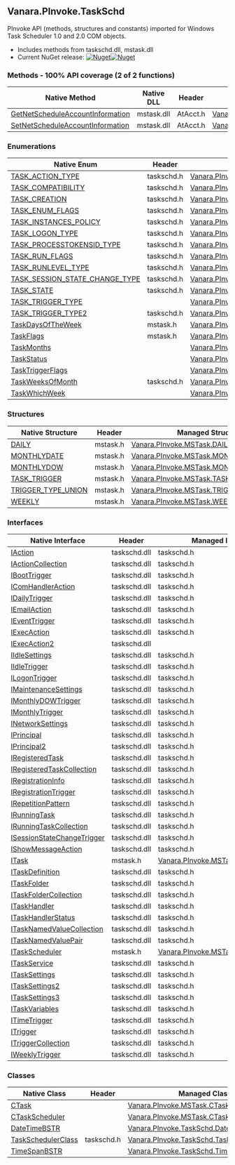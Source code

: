 ## Vanara.PInvoke.TaskSchd  
PInvoke API (methods, structures and constants) imported for Windows Task Scheduler 1.0 and 2.0 COM objects.

- Includes methods from taskschd.dll, mstask.dll  
- Current NuGet release: [![Nuget](https://img.shields.io/nuget/v/Vanara.PInvoke.TaskSchd?logo=nuget&style=flat-square)![Nuget](https://img.shields.io/nuget/dt/Vanara.PInvoke.TaskSchd?label=%20&style=flat-square)](https://www.nuget.org/packages/Vanara.PInvoke.TaskSchd)  
### Methods - 100% API coverage (2 of 2 functions)  
Native Method | Native DLL | Header | Managed Method  
--- | --- | --- | ---  
[GetNetScheduleAccountInformation](https://www.google.com/search?num=5&q=GetNetScheduleAccountInformation+site%3Adocs.microsoft.com) | mstask.dll | AtAcct.h | [Vanara.PInvoke.MSTask.GetNetScheduleAccountInformation](https://github.com/dahall/Vanara/search?l=C%23&q=GetNetScheduleAccountInformation)  
[SetNetScheduleAccountInformation](https://www.google.com/search?num=5&q=SetNetScheduleAccountInformation+site%3Adocs.microsoft.com) | mstask.dll | AtAcct.h | [Vanara.PInvoke.MSTask.SetNetScheduleAccountInformation](https://github.com/dahall/Vanara/search?l=C%23&q=SetNetScheduleAccountInformation)  
### Enumerations  
Native Enum | Header | Managed Enum  
--- | --- | ---  
[TASK_ACTION_TYPE](https://www.google.com/search?num=5&q=TASK_ACTION_TYPE+site%3Adocs.microsoft.com) | taskschd.h | [Vanara.PInvoke.TaskSchd.TASK_ACTION_TYPE](https://github.com/dahall/Vanara/search?l=C%23&q=TASK_ACTION_TYPE)  
[TASK_COMPATIBILITY](https://www.google.com/search?num=5&q=TASK_COMPATIBILITY+site%3Adocs.microsoft.com) | taskschd.h | [Vanara.PInvoke.TaskSchd.TASK_COMPATIBILITY](https://github.com/dahall/Vanara/search?l=C%23&q=TASK_COMPATIBILITY)  
[TASK_CREATION](https://www.google.com/search?num=5&q=TASK_CREATION+site%3Adocs.microsoft.com) | taskschd.h | [Vanara.PInvoke.TaskSchd.TASK_CREATION](https://github.com/dahall/Vanara/search?l=C%23&q=TASK_CREATION)  
[TASK_ENUM_FLAGS](https://www.google.com/search?num=5&q=TASK_ENUM_FLAGS+site%3Adocs.microsoft.com) | taskschd.h | [Vanara.PInvoke.TaskSchd.TASK_ENUM_FLAGS](https://github.com/dahall/Vanara/search?l=C%23&q=TASK_ENUM_FLAGS)  
[TASK_INSTANCES_POLICY](https://www.google.com/search?num=5&q=TASK_INSTANCES_POLICY+site%3Adocs.microsoft.com) | taskschd.h | [Vanara.PInvoke.TaskSchd.TASK_INSTANCES_POLICY](https://github.com/dahall/Vanara/search?l=C%23&q=TASK_INSTANCES_POLICY)  
[TASK_LOGON_TYPE](https://www.google.com/search?num=5&q=TASK_LOGON_TYPE+site%3Adocs.microsoft.com) | taskschd.h | [Vanara.PInvoke.TaskSchd.TASK_LOGON_TYPE](https://github.com/dahall/Vanara/search?l=C%23&q=TASK_LOGON_TYPE)  
[TASK_PROCESSTOKENSID_TYPE](https://www.google.com/search?num=5&q=TASK_PROCESSTOKENSID_TYPE+site%3Adocs.microsoft.com) | taskschd.h | [Vanara.PInvoke.TaskSchd.TASK_PROCESSTOKENSID_TYPE](https://github.com/dahall/Vanara/search?l=C%23&q=TASK_PROCESSTOKENSID_TYPE)  
[TASK_RUN_FLAGS](https://www.google.com/search?num=5&q=TASK_RUN_FLAGS+site%3Adocs.microsoft.com) | taskschd.h | [Vanara.PInvoke.TaskSchd.TASK_RUN_FLAGS](https://github.com/dahall/Vanara/search?l=C%23&q=TASK_RUN_FLAGS)  
[TASK_RUNLEVEL_TYPE](https://www.google.com/search?num=5&q=TASK_RUNLEVEL_TYPE+site%3Adocs.microsoft.com) | taskschd.h | [Vanara.PInvoke.TaskSchd.TASK_RUNLEVEL_TYPE](https://github.com/dahall/Vanara/search?l=C%23&q=TASK_RUNLEVEL_TYPE)  
[TASK_SESSION_STATE_CHANGE_TYPE](https://www.google.com/search?num=5&q=TASK_SESSION_STATE_CHANGE_TYPE+site%3Adocs.microsoft.com) | taskschd.h | [Vanara.PInvoke.TaskSchd.TASK_SESSION_STATE_CHANGE_TYPE](https://github.com/dahall/Vanara/search?l=C%23&q=TASK_SESSION_STATE_CHANGE_TYPE)  
[TASK_STATE](https://www.google.com/search?num=5&q=TASK_STATE+site%3Adocs.microsoft.com) | taskschd.h | [Vanara.PInvoke.TaskSchd.TASK_STATE](https://github.com/dahall/Vanara/search?l=C%23&q=TASK_STATE)  
[TASK_TRIGGER_TYPE](https://www.google.com/search?num=5&q=TASK_TRIGGER_TYPE+site%3Adocs.microsoft.com) |  | [Vanara.PInvoke.MSTask.TASK_TRIGGER_TYPE](https://github.com/dahall/Vanara/search?l=C%23&q=TASK_TRIGGER_TYPE)  
[TASK_TRIGGER_TYPE2](https://www.google.com/search?num=5&q=TASK_TRIGGER_TYPE2+site%3Adocs.microsoft.com) | taskschd.h | [Vanara.PInvoke.TaskSchd.TASK_TRIGGER_TYPE2](https://github.com/dahall/Vanara/search?l=C%23&q=TASK_TRIGGER_TYPE2)  
[TaskDaysOfTheWeek](https://www.google.com/search?num=5&q=TaskDaysOfTheWeek+site%3Adocs.microsoft.com) | mstask.h | [Vanara.PInvoke.MSTask.TaskDaysOfTheWeek](https://github.com/dahall/Vanara/search?l=C%23&q=TaskDaysOfTheWeek)  
[TaskFlags](https://www.google.com/search?num=5&q=TaskFlags+site%3Adocs.microsoft.com) | mstask.h | [Vanara.PInvoke.MSTask.TaskFlags](https://github.com/dahall/Vanara/search?l=C%23&q=TaskFlags)  
[TaskMonths](https://www.google.com/search?num=5&q=TaskMonths+site%3Adocs.microsoft.com) |  | [Vanara.PInvoke.MSTask.TaskMonths](https://github.com/dahall/Vanara/search?l=C%23&q=TaskMonths)  
[TaskStatus](https://www.google.com/search?num=5&q=TaskStatus+site%3Adocs.microsoft.com) |  | [Vanara.PInvoke.MSTask.TaskStatus](https://github.com/dahall/Vanara/search?l=C%23&q=TaskStatus)  
[TaskTriggerFlags](https://www.google.com/search?num=5&q=TaskTriggerFlags+site%3Adocs.microsoft.com) |  | [Vanara.PInvoke.MSTask.TaskTriggerFlags](https://github.com/dahall/Vanara/search?l=C%23&q=TaskTriggerFlags)  
[TaskWeeksOfMonth](https://www.google.com/search?num=5&q=TaskWeeksOfMonth+site%3Adocs.microsoft.com) | taskschd.h | [Vanara.PInvoke.TaskSchd.TaskWeeksOfMonth](https://github.com/dahall/Vanara/search?l=C%23&q=TaskWeeksOfMonth)  
[TaskWhichWeek](https://www.google.com/search?num=5&q=TaskWhichWeek+site%3Adocs.microsoft.com) |  | [Vanara.PInvoke.MSTask.TaskWhichWeek](https://github.com/dahall/Vanara/search?l=C%23&q=TaskWhichWeek)  
### Structures  
Native Structure | Header | Managed Structure  
--- | --- | ---  
[DAILY](https://www.google.com/search?num=5&q=DAILY+site%3Adocs.microsoft.com) | mstask.h | [Vanara.PInvoke.MSTask.DAILY](https://github.com/dahall/Vanara/search?l=C%23&q=DAILY)  
[MONTHLYDATE](https://www.google.com/search?num=5&q=MONTHLYDATE+site%3Adocs.microsoft.com) | mstask.h | [Vanara.PInvoke.MSTask.MONTHLYDATE](https://github.com/dahall/Vanara/search?l=C%23&q=MONTHLYDATE)  
[MONTHLYDOW](https://www.google.com/search?num=5&q=MONTHLYDOW+site%3Adocs.microsoft.com) | mstask.h | [Vanara.PInvoke.MSTask.MONTHLYDOW](https://github.com/dahall/Vanara/search?l=C%23&q=MONTHLYDOW)  
[TASK_TRIGGER](https://www.google.com/search?num=5&q=TASK_TRIGGER+site%3Adocs.microsoft.com) | mstask.h | [Vanara.PInvoke.MSTask.TASK_TRIGGER](https://github.com/dahall/Vanara/search?l=C%23&q=TASK_TRIGGER)  
[TRIGGER_TYPE_UNION](https://www.google.com/search?num=5&q=TRIGGER_TYPE_UNION+site%3Adocs.microsoft.com) | mstask.h | [Vanara.PInvoke.MSTask.TRIGGER_TYPE_UNION](https://github.com/dahall/Vanara/search?l=C%23&q=TRIGGER_TYPE_UNION)  
[WEEKLY](https://www.google.com/search?num=5&q=WEEKLY+site%3Adocs.microsoft.com) | mstask.h | [Vanara.PInvoke.MSTask.WEEKLY](https://github.com/dahall/Vanara/search?l=C%23&q=WEEKLY)  
### Interfaces  
Native Interface | Header | Managed Interface  
--- | --- | ---  
[IAction](https://www.google.com/search?num=5&q=IAction+site%3Adocs.microsoft.com) | taskschd.dll | taskschd.h | [Vanara.PInvoke.TaskSchd.IAction](https://github.com/dahall/Vanara/search?l=C%23&q=IAction)  
[IActionCollection](https://www.google.com/search?num=5&q=IActionCollection+site%3Adocs.microsoft.com) | taskschd.dll | taskschd.h | [Vanara.PInvoke.TaskSchd.IActionCollection](https://github.com/dahall/Vanara/search?l=C%23&q=IActionCollection)  
[IBootTrigger](https://www.google.com/search?num=5&q=IBootTrigger+site%3Adocs.microsoft.com) | taskschd.dll | taskschd.h | [Vanara.PInvoke.TaskSchd.IBootTrigger](https://github.com/dahall/Vanara/search?l=C%23&q=IBootTrigger)  
[IComHandlerAction](https://www.google.com/search?num=5&q=IComHandlerAction+site%3Adocs.microsoft.com) | taskschd.dll | taskschd.h | [Vanara.PInvoke.TaskSchd.IComHandlerAction](https://github.com/dahall/Vanara/search?l=C%23&q=IComHandlerAction)  
[IDailyTrigger](https://www.google.com/search?num=5&q=IDailyTrigger+site%3Adocs.microsoft.com) | taskschd.dll | taskschd.h | [Vanara.PInvoke.TaskSchd.IDailyTrigger](https://github.com/dahall/Vanara/search?l=C%23&q=IDailyTrigger)  
[IEmailAction](https://www.google.com/search?num=5&q=IEmailAction+site%3Adocs.microsoft.com) | taskschd.dll | taskschd.h | [Vanara.PInvoke.TaskSchd.IEmailAction](https://github.com/dahall/Vanara/search?l=C%23&q=IEmailAction)  
[IEventTrigger](https://www.google.com/search?num=5&q=IEventTrigger+site%3Adocs.microsoft.com) | taskschd.dll | taskschd.h | [Vanara.PInvoke.TaskSchd.IEventTrigger](https://github.com/dahall/Vanara/search?l=C%23&q=IEventTrigger)  
[IExecAction](https://www.google.com/search?num=5&q=IExecAction+site%3Adocs.microsoft.com) | taskschd.dll | taskschd.h | [Vanara.PInvoke.TaskSchd.IExecAction](https://github.com/dahall/Vanara/search?l=C%23&q=IExecAction)  
[IExecAction2](https://www.google.com/search?num=5&q=IExecAction2+site%3Adocs.microsoft.com) | taskschd.dll |  |   
[IIdleSettings](https://www.google.com/search?num=5&q=IIdleSettings+site%3Adocs.microsoft.com) | taskschd.dll | taskschd.h | [Vanara.PInvoke.TaskSchd.IIdleSettings](https://github.com/dahall/Vanara/search?l=C%23&q=IIdleSettings)  
[IIdleTrigger](https://www.google.com/search?num=5&q=IIdleTrigger+site%3Adocs.microsoft.com) | taskschd.dll | taskschd.h | [Vanara.PInvoke.TaskSchd.IIdleTrigger](https://github.com/dahall/Vanara/search?l=C%23&q=IIdleTrigger)  
[ILogonTrigger](https://www.google.com/search?num=5&q=ILogonTrigger+site%3Adocs.microsoft.com) | taskschd.dll | taskschd.h | [Vanara.PInvoke.TaskSchd.ILogonTrigger](https://github.com/dahall/Vanara/search?l=C%23&q=ILogonTrigger)  
[IMaintenanceSettings](https://www.google.com/search?num=5&q=IMaintenanceSettings+site%3Adocs.microsoft.com) | taskschd.dll | taskschd.h | [Vanara.PInvoke.TaskSchd.IMaintenanceSettings](https://github.com/dahall/Vanara/search?l=C%23&q=IMaintenanceSettings)  
[IMonthlyDOWTrigger](https://www.google.com/search?num=5&q=IMonthlyDOWTrigger+site%3Adocs.microsoft.com) | taskschd.dll | taskschd.h | [Vanara.PInvoke.TaskSchd.IMonthlyDOWTrigger](https://github.com/dahall/Vanara/search?l=C%23&q=IMonthlyDOWTrigger)  
[IMonthlyTrigger](https://www.google.com/search?num=5&q=IMonthlyTrigger+site%3Adocs.microsoft.com) | taskschd.dll | taskschd.h | [Vanara.PInvoke.TaskSchd.IMonthlyTrigger](https://github.com/dahall/Vanara/search?l=C%23&q=IMonthlyTrigger)  
[INetworkSettings](https://www.google.com/search?num=5&q=INetworkSettings+site%3Adocs.microsoft.com) | taskschd.dll | taskschd.h | [Vanara.PInvoke.TaskSchd.INetworkSettings](https://github.com/dahall/Vanara/search?l=C%23&q=INetworkSettings)  
[IPrincipal](https://www.google.com/search?num=5&q=IPrincipal+site%3Adocs.microsoft.com) | taskschd.dll | taskschd.h | [Vanara.PInvoke.TaskSchd.IPrincipal](https://github.com/dahall/Vanara/search?l=C%23&q=IPrincipal)  
[IPrincipal2](https://www.google.com/search?num=5&q=IPrincipal2+site%3Adocs.microsoft.com) | taskschd.dll | taskschd.h | [Vanara.PInvoke.TaskSchd.IPrincipal2](https://github.com/dahall/Vanara/search?l=C%23&q=IPrincipal2)  
[IRegisteredTask](https://www.google.com/search?num=5&q=IRegisteredTask+site%3Adocs.microsoft.com) | taskschd.dll | taskschd.h | [Vanara.PInvoke.TaskSchd.IRegisteredTask](https://github.com/dahall/Vanara/search?l=C%23&q=IRegisteredTask)  
[IRegisteredTaskCollection](https://www.google.com/search?num=5&q=IRegisteredTaskCollection+site%3Adocs.microsoft.com) | taskschd.dll | taskschd.h | [Vanara.PInvoke.TaskSchd.IRegisteredTaskCollection](https://github.com/dahall/Vanara/search?l=C%23&q=IRegisteredTaskCollection)  
[IRegistrationInfo](https://www.google.com/search?num=5&q=IRegistrationInfo+site%3Adocs.microsoft.com) | taskschd.dll | taskschd.h | [Vanara.PInvoke.TaskSchd.IRegistrationInfo](https://github.com/dahall/Vanara/search?l=C%23&q=IRegistrationInfo)  
[IRegistrationTrigger](https://www.google.com/search?num=5&q=IRegistrationTrigger+site%3Adocs.microsoft.com) | taskschd.dll | taskschd.h | [Vanara.PInvoke.TaskSchd.IRegistrationTrigger](https://github.com/dahall/Vanara/search?l=C%23&q=IRegistrationTrigger)  
[IRepetitionPattern](https://www.google.com/search?num=5&q=IRepetitionPattern+site%3Adocs.microsoft.com) | taskschd.dll | taskschd.h | [Vanara.PInvoke.TaskSchd.IRepetitionPattern](https://github.com/dahall/Vanara/search?l=C%23&q=IRepetitionPattern)  
[IRunningTask](https://www.google.com/search?num=5&q=IRunningTask+site%3Adocs.microsoft.com) | taskschd.dll | taskschd.h | [Vanara.PInvoke.TaskSchd.IRunningTask](https://github.com/dahall/Vanara/search?l=C%23&q=IRunningTask)  
[IRunningTaskCollection](https://www.google.com/search?num=5&q=IRunningTaskCollection+site%3Adocs.microsoft.com) | taskschd.dll | taskschd.h | [Vanara.PInvoke.TaskSchd.IRunningTaskCollection](https://github.com/dahall/Vanara/search?l=C%23&q=IRunningTaskCollection)  
[ISessionStateChangeTrigger](https://www.google.com/search?num=5&q=ISessionStateChangeTrigger+site%3Adocs.microsoft.com) | taskschd.dll | taskschd.h | [Vanara.PInvoke.TaskSchd.ISessionStateChangeTrigger](https://github.com/dahall/Vanara/search?l=C%23&q=ISessionStateChangeTrigger)  
[IShowMessageAction](https://www.google.com/search?num=5&q=IShowMessageAction+site%3Adocs.microsoft.com) | taskschd.dll | taskschd.h | [Vanara.PInvoke.TaskSchd.IShowMessageAction](https://github.com/dahall/Vanara/search?l=C%23&q=IShowMessageAction)  
[ITask](https://www.google.com/search?num=5&q=ITask+site%3Adocs.microsoft.com) | mstask.h | [Vanara.PInvoke.MSTask.ITask](https://github.com/dahall/Vanara/search?l=C%23&q=ITask)  
[ITaskDefinition](https://www.google.com/search?num=5&q=ITaskDefinition+site%3Adocs.microsoft.com) | taskschd.dll | taskschd.h | [Vanara.PInvoke.TaskSchd.ITaskDefinition](https://github.com/dahall/Vanara/search?l=C%23&q=ITaskDefinition)  
[ITaskFolder](https://www.google.com/search?num=5&q=ITaskFolder+site%3Adocs.microsoft.com) | taskschd.dll | taskschd.h | [Vanara.PInvoke.TaskSchd.ITaskFolder](https://github.com/dahall/Vanara/search?l=C%23&q=ITaskFolder)  
[ITaskFolderCollection](https://www.google.com/search?num=5&q=ITaskFolderCollection+site%3Adocs.microsoft.com) | taskschd.dll | taskschd.h | [Vanara.PInvoke.TaskSchd.ITaskFolderCollection](https://github.com/dahall/Vanara/search?l=C%23&q=ITaskFolderCollection)  
[ITaskHandler](https://www.google.com/search?num=5&q=ITaskHandler+site%3Adocs.microsoft.com) | taskschd.dll | taskschd.h | [Vanara.PInvoke.TaskSchd.ITaskHandler](https://github.com/dahall/Vanara/search?l=C%23&q=ITaskHandler)  
[ITaskHandlerStatus](https://www.google.com/search?num=5&q=ITaskHandlerStatus+site%3Adocs.microsoft.com) | taskschd.dll | taskschd.h | [Vanara.PInvoke.TaskSchd.ITaskHandlerStatus](https://github.com/dahall/Vanara/search?l=C%23&q=ITaskHandlerStatus)  
[ITaskNamedValueCollection](https://www.google.com/search?num=5&q=ITaskNamedValueCollection+site%3Adocs.microsoft.com) | taskschd.dll | taskschd.h | [Vanara.PInvoke.TaskSchd.ITaskNamedValueCollection](https://github.com/dahall/Vanara/search?l=C%23&q=ITaskNamedValueCollection)  
[ITaskNamedValuePair](https://www.google.com/search?num=5&q=ITaskNamedValuePair+site%3Adocs.microsoft.com) | taskschd.dll | taskschd.h | [Vanara.PInvoke.TaskSchd.ITaskNamedValuePair](https://github.com/dahall/Vanara/search?l=C%23&q=ITaskNamedValuePair)  
[ITaskScheduler](https://www.google.com/search?num=5&q=ITaskScheduler+site%3Adocs.microsoft.com) | mstask.h | [Vanara.PInvoke.MSTask.ITaskScheduler](https://github.com/dahall/Vanara/search?l=C%23&q=ITaskScheduler)  
[ITaskService](https://www.google.com/search?num=5&q=ITaskService+site%3Adocs.microsoft.com) | taskschd.dll | taskschd.h | [Vanara.PInvoke.TaskSchd.ITaskService](https://github.com/dahall/Vanara/search?l=C%23&q=ITaskService)  
[ITaskSettings](https://www.google.com/search?num=5&q=ITaskSettings+site%3Adocs.microsoft.com) | taskschd.dll | taskschd.h | [Vanara.PInvoke.TaskSchd.ITaskSettings](https://github.com/dahall/Vanara/search?l=C%23&q=ITaskSettings)  
[ITaskSettings2](https://www.google.com/search?num=5&q=ITaskSettings2+site%3Adocs.microsoft.com) | taskschd.dll | taskschd.h | [Vanara.PInvoke.TaskSchd.ITaskSettings2](https://github.com/dahall/Vanara/search?l=C%23&q=ITaskSettings2)  
[ITaskSettings3](https://www.google.com/search?num=5&q=ITaskSettings3+site%3Adocs.microsoft.com) | taskschd.dll | taskschd.h | [Vanara.PInvoke.TaskSchd.ITaskSettings3](https://github.com/dahall/Vanara/search?l=C%23&q=ITaskSettings3)  
[ITaskVariables](https://www.google.com/search?num=5&q=ITaskVariables+site%3Adocs.microsoft.com) | taskschd.dll | taskschd.h | [Vanara.PInvoke.TaskSchd.ITaskVariables](https://github.com/dahall/Vanara/search?l=C%23&q=ITaskVariables)  
[ITimeTrigger](https://www.google.com/search?num=5&q=ITimeTrigger+site%3Adocs.microsoft.com) | taskschd.dll | taskschd.h | [Vanara.PInvoke.TaskSchd.ITimeTrigger](https://github.com/dahall/Vanara/search?l=C%23&q=ITimeTrigger)  
[ITrigger](https://www.google.com/search?num=5&q=ITrigger+site%3Adocs.microsoft.com) | taskschd.dll | taskschd.h | [Vanara.PInvoke.TaskSchd.ITrigger](https://github.com/dahall/Vanara/search?l=C%23&q=ITrigger)  
[ITriggerCollection](https://www.google.com/search?num=5&q=ITriggerCollection+site%3Adocs.microsoft.com) | taskschd.dll | taskschd.h | [Vanara.PInvoke.TaskSchd.ITriggerCollection](https://github.com/dahall/Vanara/search?l=C%23&q=ITriggerCollection)  
[IWeeklyTrigger](https://www.google.com/search?num=5&q=IWeeklyTrigger+site%3Adocs.microsoft.com) | taskschd.dll | taskschd.h | [Vanara.PInvoke.TaskSchd.IWeeklyTrigger](https://github.com/dahall/Vanara/search?l=C%23&q=IWeeklyTrigger)  
### Classes  
Native Class | Header | Managed Class  
--- | --- | ---  
[CTask](https://www.google.com/search?num=5&q=CTask+site%3Adocs.microsoft.com) |  | [Vanara.PInvoke.MSTask.CTask](https://github.com/dahall/Vanara/search?l=C%23&q=CTask)  
[CTaskScheduler](https://www.google.com/search?num=5&q=CTaskScheduler+site%3Adocs.microsoft.com) |  | [Vanara.PInvoke.MSTask.CTaskScheduler](https://github.com/dahall/Vanara/search?l=C%23&q=CTaskScheduler)  
[DateTimeBSTR](https://www.google.com/search?num=5&q=DateTimeBSTR+site%3Adocs.microsoft.com) |  | [Vanara.PInvoke.TaskSchd.DateTimeBSTR](https://github.com/dahall/Vanara/search?l=C%23&q=DateTimeBSTR)  
[TaskSchedulerClass](https://www.google.com/search?num=5&q=TaskSchedulerClass+site%3Adocs.microsoft.com) | taskschd.h | [Vanara.PInvoke.TaskSchd.TaskSchedulerClass](https://github.com/dahall/Vanara/search?l=C%23&q=TaskSchedulerClass)  
[TimeSpanBSTR](https://www.google.com/search?num=5&q=TimeSpanBSTR+site%3Adocs.microsoft.com) |  | [Vanara.PInvoke.TaskSchd.TimeSpanBSTR](https://github.com/dahall/Vanara/search?l=C%23&q=TimeSpanBSTR)  
